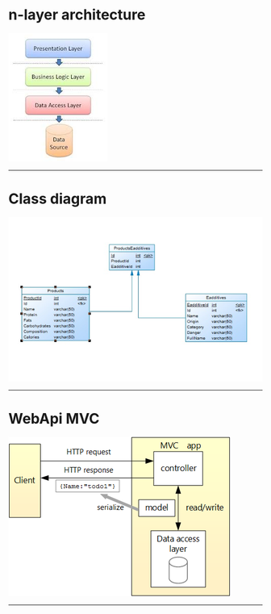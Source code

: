 # n-layer architecture
![](img/architecture.jpg)
****

# Class diagram
![](img/classdiagram.jpg)
****

# WebApi MVC
![](img/mvc.png)
****




